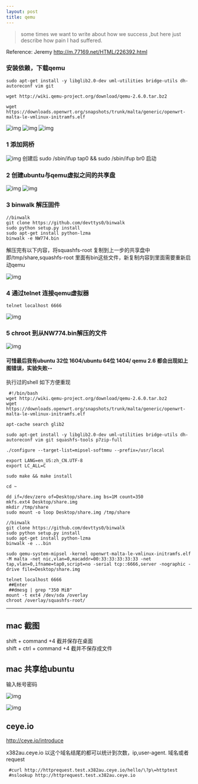 ```yaml
---
layout: post
title: qemu 
---
```



>some times we want to write about how we success ,but here just describe how pain I had suffered.

Reference: Jeremy <http://m.77169.net/HTML/226392.html>

### 安装依赖，下载qemu 

```
sudo apt-get install -y libglib2.0-dev uml-utilities bridge-utils dh-autoreconf vim git

wget http://wiki.qemu-project.org/download/qemu-2.6.0.tar.bz2 

wget https://downloads.openwrt.org/snapshots/trunk/malta/generic/openwrt-malta-le-vmlinux-initramfs.elf

```

![img](http://{{site.host}}/qemu_0.png)
![img](http://{{site.host}}/qemu_1.png)
![img](http://{{site.host}}/qemu_2.png)



###  1 添加网桥
![img](http://{{site.host}}/qemu_5.png)
创建后 sudo /sbin/ifup tap0 && sudo /sbin/ifup br0  启动

### 2 创建ubuntu与qemu虚拟之间的共享盘
![img](http://{{site.host}}/qemu_7.png)
![img](http://{{site.host}}/qemu_6.png)

### 3 binwalk 解压固件

```
//binwalk
git clone https://github.com/devttys0/binwalk
sudo python setup.py install
sudo apt-get install python-lzma
binwalk -e NW774.bin
```

解压完有以下内容，将squashfs-root 复制到上一步的共享盘中即/tmp/share,squashfs-root 里面有bin这些文件，新复制内容到里面需要重新启动qemu

![img](http://{{site.host}}/qemu_10.png)

### 4 通过telnet 连接qemu虚拟器

`telnet localhost 6666`

![img](http://{{site.host}}/qemu_8.png)

### 5 chroot 到从NW774.bin解压的文件
![img](http://{{site.host}}/qemu_9.png)

#### 可惜最后我有ubuntu 32位 1604/ubuntu 64位 1404/ qemu 2.6 都会出现如上图错误，实验失败--


执行过的shell 如下方便重现

```
 #!/bin/bash
wget http://wiki.qemu-project.org/download/qemu-2.6.0.tar.bz2
wget https://downloads.openwrt.org/snapshots/trunk/malta/generic/openwrt-malta-le-vmlinux-initramfs.elf

apt-cache search glib2

sudo apt-get install -y libglib2.0-dev uml-utilities bridge-utils dh-autoreconf vim git squashfs-tools p7zip-full

./configure --target-list=mipsel-softmmu --prefix=/usr/local

export LANG=en_US:zh_CN.UTF-8
export LC_ALL=C

sudo make && make install

cd ~

dd if=/dev/zero of=Desktop/share.img bs=1M count=350
mkfs.ext4 Desktop/share.img
mkdir /tmp/share
sudo mount -o loop Desktop/share.img /tmp/share

//binwalk
git clone https://github.com/devttys0/binwalk
sudo python setup.py install
sudo apt-get install python-lzma
binwalk -e ...bin

sudo qemu-system-mipsel -kernel openwrt-malta-le-vmlinux-initramfs.elf -M malta -net nic,vlan=0,macaddr=00:33:33:33:33:33 -net tap,vlan=0,ifname=tap0,script=no -serial tcp::6666,server -nographic -drive file=Desktop/share.img

telnet localhost 6666
 ##Enter
 ##dmesg | grep "350 MiB"
mount -t ext4 /dev/sda /overlay
chroot /overlay/squashfs-root/
```

--- 

## mac 截图

shift + command +4   截并保存在桌面   
shift + ctrl + command +4 截并不保存成文件

## mac 共享给ubuntu

输入帐号密码

![img](http://{{site.host}}/qemu_3.png)

![img](http://{{site.host}}/qemu_4.png)

## ceye.io
<http://ceye.io/introduce>

x382au.ceye.io  以这个域名结尾的都可以统计到次数，ip,user-agent.
域名或者request

```
 #curl http://httprequest.test.x382au.ceye.io/hello/\?p\=httptest
 #nslookup http://httprequest.test.x382au.ceye.io
```
 

